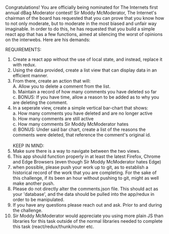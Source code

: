Congratulations!  You are officially being nominated for The Internets first annual dBag Moderator contest! Sir Moddy McModerator, The Internet's chairman of the board has requested that you can prove that you know how to not only moderate, but to moderate in the most biased and unfair way imaginable. In order to do this, he has requested that you build a simple react app that has a few functions, aimed at silencing the worst of opinions on the interwebs.  Here are his demands:

REQUIREMENTS:
  1. Create a react app without the use of local state, and instead, replace it with redux.
  2. Using the data provided, create a list view that can display data in an efficient manner.  
  3. From there, create an action that will:
    <br>A. Allow you to delete a comment from the list.
    <br>b. Maintain a record of how many comments you have deleted so far
    <br>c. BONUS: If you have time, allow a reason to be added as to why you are deleting the comment.
  4. In a seperate view, create a simple vertical bar-chart that shows:
    <br>a. How many comments you have deleted and are no longer active
    <br>b. How many comments are still active
    <br>c. How many comments Sir Moddy McModerator hates
    <br>d: BONUS: Under said bar chart, create a list of the reasons the comments were deleted, that reference the comment's original id.
<br><br>
KEEP IN MIND:
  1. Make sure there is a way to navigate between the two views.
  2. This app should function properly in at least the latest Firefox, Chrome and Edge Browsers (even though Sir Moddy McModerator hates Edge)
  3. when possible, please push your work up to git, as to establish a historical record of the work that you are completing. For the sake of this challenge, if its been an hour without pushing to git, might as well make another push.
  4. Please do not directly alter the comments.json file.  This should act as your 'database', and the data should be pulled into the app/redux in order to be manipulated.
  5. If you have any questions please reach out and ask. Prior to and during the challenge.  
  6. Sir Moddy McModerator would appreciate you using more plain JS than libraries for this task outside of the normal libraries needed to complete this task (react/redux/thunk/router etc.
